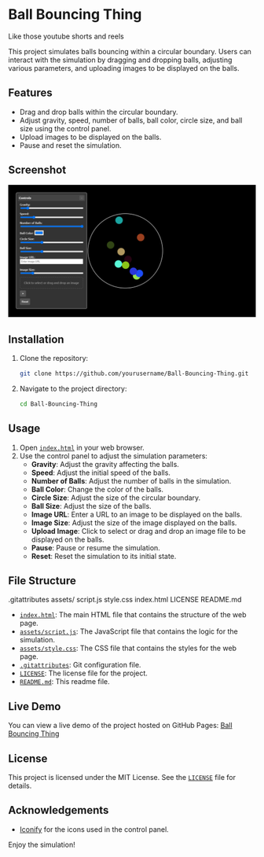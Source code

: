# Ball Bouncing Thing
Like those youtube shorts and reels

This project simulates balls bouncing within a circular boundary. Users can interact with the simulation by dragging and dropping balls, adjusting various parameters, and uploading images to be displayed on the balls.

## Features

- Drag and drop balls within the circular boundary.
- Adjust gravity, speed, number of balls, ball color, circle size, and ball size using the control panel.
- Upload images to be displayed on the balls.
- Pause and reset the simulation.

## Screenshot

![Screenshot](screenshot.png)


## Installation

1. Clone the repository:
    ```sh
    git clone https://github.com/yourusername/Ball-Bouncing-Thing.git
    ```
2. Navigate to the project directory:
    ```sh
    cd Ball-Bouncing-Thing
    ```

## Usage

1. Open [`index.html`](index.html) in your web browser.
2. Use the control panel to adjust the simulation parameters:
    - **Gravity**: Adjust the gravity affecting the balls.
    - **Speed**: Adjust the initial speed of the balls.
    - **Number of Balls**: Adjust the number of balls in the simulation.
    - **Ball Color**: Change the color of the balls.
    - **Circle Size**: Adjust the size of the circular boundary.
    - **Ball Size**: Adjust the size of the balls.
    - **Image URL**: Enter a URL to an image to be displayed on the balls.
    - **Image Size**: Adjust the size of the image displayed on the balls.
    - **Upload Image**: Click to select or drag and drop an image file to be displayed on the balls.
    - **Pause**: Pause or resume the simulation.
    - **Reset**: Reset the simulation to its initial state.

## File Structure

.gitattributes assets/ script.js style.css index.html LICENSE README.md

- [`index.html`](index.html): The main HTML file that contains the structure of the web page.
- [`assets/script.js`](assets/script.js): The JavaScript file that contains the logic for the simulation.
- [`assets/style.css`](assets/style.css): The CSS file that contains the styles for the web page.
- [`.gitattributes`](.gitattributes): Git configuration file.
- [`LICENSE`](LICENSE): The license file for the project.
- [`README.md`](README.md): This readme file.

## Live Demo

You can view a live demo of the project hosted on GitHub Pages: [Ball Bouncing Thing](https://pakkid.github.io/Ball-Bouncing-Thing/)

## License

This project is licensed under the MIT License. See the [`LICENSE`](LICENSE) file for details.

## Acknowledgements

- [Iconify](https://iconify.design/) for the icons used in the control panel.

Enjoy the simulation!